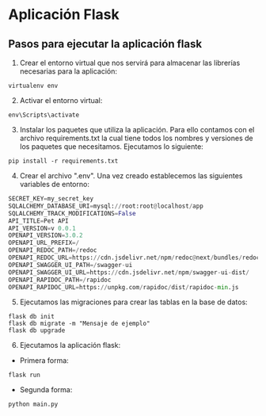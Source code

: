 # Aplicación Flask

## Pasos para ejecutar la aplicación flask

1. Crear el entorno virtual que nos servirá para almacenar las librerías necesarias para la aplicación:

```shell
virtualenv env
```

2. Activar el entorno virtual:

```shell
env\Scripts\activate
```

3. Instalar los paquetes que utiliza la aplicación. Para ello contamos con el archivo requirements.txt la cual tiene todos los nombres y versiones de los paquetes que necesitamos. Ejecutamos lo siguiente:

```shell
pip install -r requirements.txt
```

4. Crear el archivo ".env". Una vez creado establecemos las siguientes variables de entorno:

```python
SECRET_KEY=my_secret_key
SQLALCHEMY_DATABASE_URI=mysql://root:root@localhost/app
SQLALCHEMY_TRACK_MODIFICATIONS=False
API_TITLE=Pet API
API_VERSION=v 0.0.1
OPENAPI_VERSION=3.0.2
OPENAPI_URL_PREFIX=/
OPENAPI_REDOC_PATH=/redoc
OPENAPI_REDOC_URL=https://cdn.jsdelivr.net/npm/redoc@next/bundles/redoc.standalone.js
OPENAPI_SWAGGER_UI_PATH=/swagger-ui
OPENAPI_SWAGGER_UI_URL=https://cdn.jsdelivr.net/npm/swagger-ui-dist/
OPENAPI_RAPIDOC_PATH=/rapidoc
OPENAPI_RAPIDOC_URL=https://unpkg.com/rapidoc/dist/rapidoc-min.js
```

5. Ejecutamos las migraciones para crear las tablas en la base de datos:

```shell
flask db init
flask db migrate -m "Mensaje de ejemplo"
flask db upgrade
```

6. Ejecutamos la aplicación flask:

- Primera forma:

```shell
flask run
```

- Segunda forma:

```shell
python main.py
```
